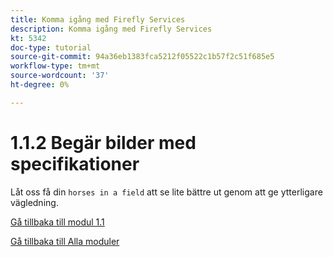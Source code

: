 ```yaml
---
title: Komma igång med Firefly Services
description: Komma igång med Firefly Services
kt: 5342
doc-type: tutorial
source-git-commit: 94a36eb1383fca5212f05522c1b57f2c51f685e5
workflow-type: tm+mt
source-wordcount: '37'
ht-degree: 0%

---
```


# 1.1.2 Begär bilder med specifikationer

Låt oss få din `horses in a field` att se lite bättre ut genom att ge ytterligare vägledning.

[Gå tillbaka till modul 1.1](./firefly-services.md)

[Gå tillbaka till Alla moduler](./../../../overview.md)

